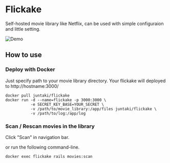 # Flickake

Self-hosted movie library like Netflix, can be used with simple configuraion and little setting.

![Demo](demo.gif)

## How to use

### Deploy with Docker

Just specify path to your movie library directory.
Your flickake will deployed to http://hostname:3000/

~~~
docker pull juntaki/flickake
docker run -d --name=flickake -p 3000:3000 \
           -e SECRET_KEY_BASE=YOUR_SECRET \
           -v /path/to/movie_library:/app/files juntaki/flickake \
           -v /path/to/log:/app/log
~~~

### Scan / Rescan movies in the library

Click "Scan" in navigation bar.

or run the following command-line.

~~~
docker exec flickake rails movies:scan  
~~~
